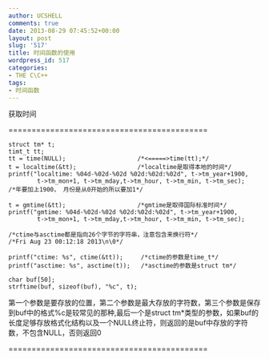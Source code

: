 ```yaml
---
author: UCSHELL
comments: true
date: 2013-08-29 07:45:52+00:00
layout: post
slug: '517'
title: 时间函数的使用
wordpress_id: 517
categories:
- THE C\C++
tags:
- 时间函数
---
```


获取时间

===========================================

    
     
    struct tm* t;
    timt_t tt;
    tt = time(NULL);                    /*<=====>time(tt);*/
    t = localtime(&tt);                 /*localtime是取得本地的时间*/
    printf("localtime: %04d-%02d-%02d %02d:%02d:%02d", t->tm_year+1900,
    		t->tm_mon+1, t->tm_mday,t->tm_hour, t->tm_min, t->tm_sec);
    /*年要加上1900， 月份是从0开始的所以要加1*/
    
    t = gmtime(&tt);					/*gmtime是取得国际标准时间*/
    printf("gmtime: %04d-%02d-%02d %02d:%02d:%02d", t->tm_year+1900, 
    		t->tm_mon+1, t->tm_mday,t->tm_hour, t->tm_min, t->tm_sec);
    
    /*ctime与asctime都是指向26个字节的字符串，注意包含来换行符*/
    /*Fri Aug 23 00:12:18 2013\n\0*/
    
    printf("ctime: %s", ctime(&tt));     /*ctime的参数是time_t*/
    printf("asctime: %s", asctime(t));   /*asctime的参数是struct tm*/
    
    char buf[50];
    strftime(buf, sizeof(buf), "%c", t); 


第一个参数是要存放的位置，第二个参数是最大存放的字符数，第三个参数是保存到buf中的格式%c是较常见的那种,最后一个是struct tm*类型的参数，如果buf的长度足够存放格式化结构以及一个NULL终止符，则返回的是buf中存放的字符数，不包含NULL，否则返回0

===========================================
